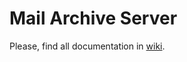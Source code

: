 Mail Archive Server
===================

Please, find all documentation in [wiki](https://github.com/ibogomolov/mail-archive-server/wiki).
